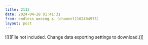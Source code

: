 ```yaml
---
title: 2113
date: 2024-04-28 01:41:31
from: endless шизing ⍼ (channel1162404975)
layout: post
---
```


![[(File not included. Change data exporting settings to download.)]]


